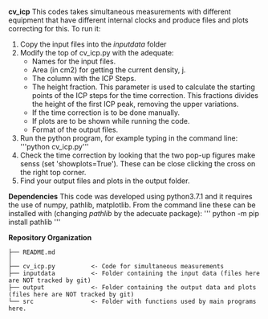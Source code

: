 **cv_icp** This codes takes simultaneous measurements with different equipment that have different internal clocks and produce files and plots correcting for this. To run it:
 1. Copy the input files into the *inputdata* folder
 2. Modify the top of cv_icp.py with the adequate:
	- Names for the input files. 
	- Area (in cm2) for getting the current density, j.
	- The column with the ICP Steps.
	- The height fraction. This parameter is used to calculate the starting points of the ICP steps for the time correction. This fractions divides the height of the first ICP peak, removing the upper variations.
	- If the time correction is to be done manually.
	- If plots are to be shown while running the code.
	- Format of the output files.
 3. Run the python program, for example typing in the command line: '''python cv_icp.py'''
 4. Check the time correction by looking that the two pop-up figures make senss (set 'showplots=True'). These can be close clicking the cross on the right top corner.
 5. Find your output files and plots in the output folder.

**Dependencies**
This code was developed using python3.7.1 and it requires the use of numpy, pathlib, matplotlib. From the command line these can be installed with (changing *pathlib* by the adecuate package):
'''
python -m pip install pathlib
'''

**Repository Organization**

~~~~~~~~~~~~~~~~~~~~~~~~~~~~~~~~~~~~~~~~~~~~~~~~~~~~~~~~~~~~~~~~~~~~~~~~~~~~~~~~
├── README.md
│
├── cv_icp.py          <- Code for simultaneous measurements
├── inputdata          <- Folder containing the input data (files here are NOT tracked by git)
├── output             <- Folder containing the output data and plots (files here are NOT tracked by git)
└── src                <- Folder with functions used by main programs here.

~~~~~~~~~~~~~~~~~~~~~~~~~~~~~~~~~~~~~~~~~~~~~~~~~~~~~~~~~~~~~~~~~~~~~~~~~~~~~~~~
